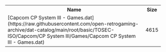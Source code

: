 <table>
<tr><th>Name</th><th>Size</th></tr>
<tr><td>[Capcom CP System III - Games.dat](https://raw.githubusercontent.com/open-retrogaming-archive/dat-catalog/main/root/basic/TOSEC-ISO/Capcom/CP System III/Games/Capcom CP System III - Games.dat)</td><td>4615</td></tr>
</table>
